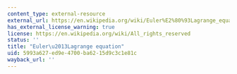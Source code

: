 ```yaml
---
content_type: external-resource
external_url: https://en.wikipedia.org/wiki/Euler%E2%80%93Lagrange_equation
has_external_license_warning: true
license: https://en.wikipedia.org/wiki/All_rights_reserved
status: ''
title: "Euler\u2013Lagrange equation"
uid: 5993a627-ed9e-4700-ba62-15d9c3c1e81c
wayback_url: ''
---
```

